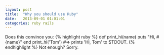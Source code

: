 ```yaml
---
layout: post
title:  "Why you should use Ruby"
date:   2013-09-01 01:01:01
categories: ruby rails
---
```


Does this convince you:
{% highlight ruby %}
def print_hi(name)
  puts "Hi, #{name}"
end
print_hi('Tom')
#=> prints 'Hi, Tom' to STDOUT.
{% endhighlight %}
Not enough?
Sorry.

